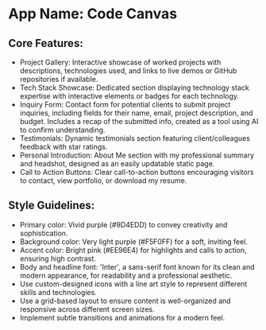 # **App Name**: Code Canvas

## Core Features:

- Project Gallery: Interactive showcase of worked projects with descriptions, technologies used, and links to live demos or GitHub repositories if available.
- Tech Stack Showcase: Dedicated section displaying technology stack expertise with interactive elements or badges for each technology.
- Inquiry Form: Contact form for potential clients to submit project inquiries, including fields for their name, email, project description, and budget. Includes a recap of the submitted info, created as a tool using AI to confirm understanding. 
- Testimonials: Dynamic testimonials section featuring client/colleagues feedback with star ratings.
- Personal Introduction: About Me section with my professional summary and headshot, designed as an easily updatable static page.
- Call to Action Buttons: Clear call-to-action buttons encouraging visitors to contact, view portfolio, or download my resume.

## Style Guidelines:

- Primary color: Vivid purple (#9D4EDD) to convey creativity and sophistication.
- Background color: Very light purple (#F5F0FF) for a soft, inviting feel.
- Accent color: Bright pink (#EE96E4) for highlights and calls to action, ensuring high contrast.
- Body and headline font: 'Inter', a sans-serif font known for its clean and modern appearance, for readability and a professional aesthetic.
- Use custom-designed icons with a line art style to represent different skills and technologies.
- Use a grid-based layout to ensure content is well-organized and responsive across different screen sizes.
- Implement subtle transitions and animations for a modern feel.